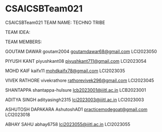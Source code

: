 # CSAICSBTeam021
CSAICSBTeam021
TEAM NAME:   TECHNO TRIBE

TEAM IDEA: 

TEAM MEMBERS:

GOUTAM DAWAR goutam2004 goutamdawar68@gmail.com LCI2023050

PIYUSH KANT piyushkant08 piyushkant711@gmail.com LCI2023054

MOHD KAIF kaifx11 mohdkaifx78@gmail.com LCI2023035

VIVEK RATHORE vivekrathore  rathorevivek296@gmail.com LCI2023045

SHANTAPPA  shantappa-hulsure lcb2023001@iiitl.ac.in LCB2023001

ADITYA SINGH adityasingh2315 lci2023003@iiitl.ac.in LCI2023003

ASHUTOSH DAPAKARA AshutoshAD1 practicemodegoat@gmail.com LCI2023018

ABHAY SAHU abhay6758 lci2023055@iiitl.ac.in LCI2023055

